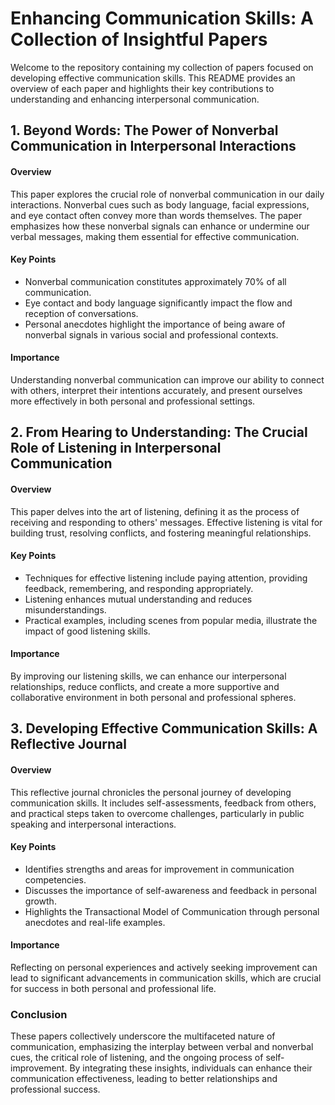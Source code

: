 # Enhancing Communication Skills: A Collection of Insightful Papers

Welcome to the repository containing my collection of papers focused on developing effective communication skills. This README provides an overview of each paper and highlights their key contributions to understanding and enhancing interpersonal communication.

## 1. Beyond Words: The Power of Nonverbal Communication in Interpersonal Interactions

#### Overview

This paper explores the crucial role of nonverbal communication in our daily interactions. Nonverbal cues such as body language, facial expressions, and eye contact often convey more than words themselves. The paper emphasizes how these nonverbal signals can enhance or undermine our verbal messages, making them essential for effective communication.

#### Key Points

- Nonverbal communication constitutes approximately 70% of all communication.
- Eye contact and body language significantly impact the flow and reception of conversations.
- Personal anecdotes highlight the importance of being aware of nonverbal signals in various social and professional contexts.

#### Importance

Understanding nonverbal communication can improve our ability to connect with others, interpret their intentions accurately, and present ourselves more effectively in both personal and professional settings.

## 2. From Hearing to Understanding: The Crucial Role of Listening in Interpersonal Communication

#### Overview

This paper delves into the art of listening, defining it as the process of receiving and responding to others' messages. Effective listening is vital for building trust, resolving conflicts, and fostering meaningful relationships.

#### Key Points

- Techniques for effective listening include paying attention, providing feedback, remembering, and responding appropriately.
- Listening enhances mutual understanding and reduces misunderstandings.
- Practical examples, including scenes from popular media, illustrate the impact of good listening skills.

#### Importance

By improving our listening skills, we can enhance our interpersonal relationships, reduce conflicts, and create a more supportive and collaborative environment in both personal and professional spheres.

## 3. Developing Effective Communication Skills: A Reflective Journal

#### Overview

This reflective journal chronicles the personal journey of developing communication skills. It includes self-assessments, feedback from others, and practical steps taken to overcome challenges, particularly in public speaking and interpersonal interactions.

#### Key Points

- Identifies strengths and areas for improvement in communication competencies.
- Discusses the importance of self-awareness and feedback in personal growth.
- Highlights the Transactional Model of Communication through personal anecdotes and real-life examples.

#### Importance

Reflecting on personal experiences and actively seeking improvement can lead to significant advancements in communication skills, which are crucial for success in both personal and professional life.

### Conclusion

These papers collectively underscore the multifaceted nature of communication, emphasizing the interplay between verbal and nonverbal cues, the critical role of listening, and the ongoing process of self-improvement. By integrating these insights, individuals can enhance their communication effectiveness, leading to better relationships and professional success.
